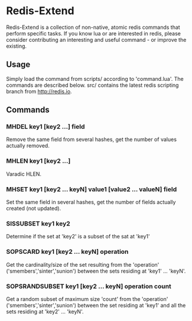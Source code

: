 # Redis-Extend

Redis-Extend is a collection of non-native, atomic redis commands that perform specific tasks. 
If you know lua or are interested in redis, please consider contributing an interesting and useful command - or improve the existing.

## Usage
Simply load the command from scripts/ according to 'command.lua'. The commands are described below.
src/ contains the latest redis scripting branch from http://redis.io.
    
## Commands

### MHDEL key1 [key2 ...] field
Remove the same field from several hashes, get the number of values actually removed.

### MHLEN key1 [key2 ...]
Varadic HLEN.

### MHSET key1 [key2 ... keyN] value1 [value2 ... valueN] field
Set the same field in several hashes, get the number of fields actually created (not updated).

### SISSUBSET key1 key2 
Determine if the set at 'key2' is a subset of the sat at 'key1'

### SOPSCARD key1 [key2 ... keyN] operation
Get the cardinality/size of the set resulting from the 'operation' ('smembers','sinter','sunion') between the sets residing at 'key1' ... 'keyN'.

### SOPSRANDSUBSET key1 [key2 ... keyN] operation count
Get a random subset of maximum size 'count' from the 'operation' ('smembers','sinter','sunion') between the set residing at 'key1' and all the sets residing at 'key2' ... 'keyN'.
